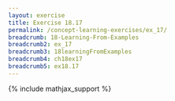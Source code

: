 ```yaml
---
layout: exercise
title: Exercise 18.17
permalink: /concept-learning-exercises/ex_17/
breadcrumb: 18-Learning-From-Examples
breadcrumb2: ex_17
breadcrumb3: 18learningFromExamples
breadcrumb4: ch18ex17
breadcrumb5: ex18.17
---
```


{% include mathjax_support %}

